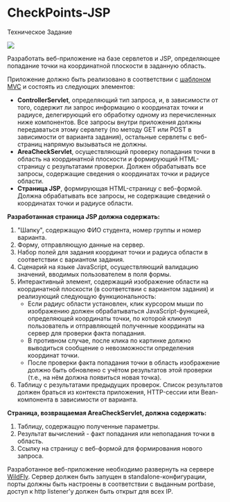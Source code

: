 # CheckPoints-JSP
<div>
<p>Техническое Задание<p/>

<img src="https://user-images.githubusercontent.com/70935236/147333449-e42b420f-8f0f-4852-95a0-aa811e75f9d3.png"/>

<p>Разработать веб-приложение на базе сервлетов и JSP, определяющее попадание точки на координатной плоскости в заданную область.</p>

<p>Приложение должно быть реализовано в соответствии с <a href="https://en.wikipedia.org/wiki/Model%E2%80%93view%E2%80%93controller" target="_blank">шаблоном MVC</a> и состоять из следующих элементов:</p>

<ul>
	<li><strong>ControllerServlet</strong>, определяющий тип запроса, и, в зависимости от того, содержит ли запрос информацию о координатах точки и радиусе, делегирующий его обработку одному из перечисленных ниже компонентов. Все запросы внутри приложения должны передаваться этому сервлету (по методу GET или POST в зависимости от варианта задания), остальные сервлеты с веб-страниц напрямую вызываться не должны.</li>
	<li><strong>AreaCheckServlet</strong>, осуществляющий проверку попадания точки в область на координатной плоскости и формирующий HTML-страницу с результатами проверки. Должен обрабатывать все запросы, содержащие сведения о координатах точки и радиусе области.</li>
	<li><strong>Страница JSP</strong>, формирующая HTML-страницу с веб-формой. Должна обрабатывать все запросы, не содержащие сведений о координатах точки и радиусе области.</li>
</ul>

<p id="yui_patched_v3_11_0_1_1489348727524_1267"><strong id="yui_patched_v3_11_0_1_1489348727524_1266">Разработанная страница JSP должна содержать:</strong></p>

<ol id="aui_3_4_0_1_11617">
	<li>"Шапку", содержащую ФИО студента, номер группы и номер варианта.</li>
	<li>Форму, отправляющую данные на сервер.</li>
	<li id="aui_3_4_0_1_11616">Набор полей для задания координат точки и радиуса области в соответствии с вариантом задания.</li>
	<li>Сценарий на языке JavaScript, осуществляющий валидацию значений, вводимых пользователем в поля формы.</li>
	<li>Интерактивный элемент, содержащий изображение области на координатной плоскости (в соответствии с вариантом задания) и реализующий следующую функциональность:
	<ul>
		<li>Если радиус области установлен, клик курсором мыши по изображению должен обрабатываться JavaScript-функцией, определяющей координаты точки, по которой кликнул пользователь и отправляющей полученные координаты на сервер для проверки факта попадания.</li>
		<li>В противном случае, после клика по картинке должно выводиться сообщение о невозможности определения координат точки.</li>
		<li>После проверки факта попадания точки в область изображение должно быть обновлено с учётом результатов этой проверки (т.е., на нём должна появиться новая точка).</li>
	</ul>
	</li>
	<li>Таблицу с результатами предыдущих проверок. Список результатов должен браться из контекста приложения, HTTP-сессии или Bean-компонента в зависимости от варианта.</li>
</ol>

<p><strong>Страница, возвращаемая AreaCheckServlet, должна содержать:</strong></p>

<ol>
	<li>Таблицу, содержащую полученные параметры.</li>
	<li>Результат вычислений - факт попадания или непопадания точки в область.</li>
	<li>Ссылку на страницу с веб-формой для формирования нового запроса.</li>
</ol>

<p id="aui_3_4_0_1_11640">Разработанное веб-приложение необходимо развернуть на сервере <a href="https://wildfly.org/" target="_blank">WildFly</a>. Сервер должен быть запущен в standalone-конфигурации, порты должны быть настроены в соответствии с выданным portbase, доступ к http listener'у должен быть открыт для всех IP.</p>

</div>
